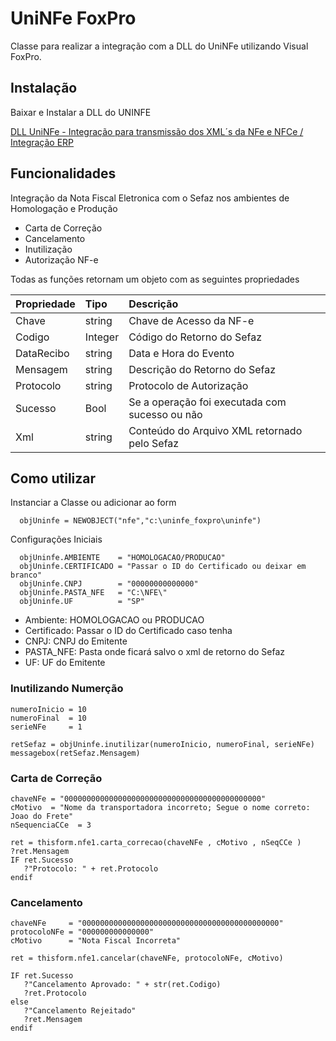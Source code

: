 
# UniNFe FoxPro

Classe para realizar a integração com a DLL do UniNFe utilizando Visual FoxPro.

## Instalação

Baixar e Instalar a DLL do UNINFE

[DLL UniNFe - Integração para transmissão dos XML´s da NFe e NFCe / Integração ERP](https://unimake.com.br/downloads)
## Funcionalidades

Integração da Nota Fiscal Eletronica com o Sefaz nos ambientes de Homologação e Produção

- Carta de Correção
- Cancelamento
- Inutilização
- Autorização NF-e

Todas as funções retornam um objeto com as seguintes propriedades

| Propriedade   | Tipo       | Descrição                           |
| :---------- | :--------- | :---------------------------------- |
| Chave | string | Chave de Acesso da NF-e |
| Codigo | Integer | Código do Retorno do Sefaz |
| DataRecibo | string | Data e Hora do Evento |
| Mensagem | string | Descrição do Retorno do Sefaz |
| Protocolo | string | Protocolo de Autorização |
| Sucesso | Bool | Se a operação foi executada com sucesso ou não |
| Xml | string | Conteúdo do Arquivo XML retornado pelo Sefaz |

## Como utilizar
Instanciar a Classe ou adicionar ao form

```Cobol
  objUninfe = NEWOBJECT("nfe","c:\uninfe_foxpro\uninfe")
```

Configurações Iniciais

```Cobol
  objUninfe.AMBIENTE    = "HOMOLOGACAO/PRODUCAO"
  objUninfe.CERTIFICADO = "Passar o ID do Certificado ou deixar em branco"
  objUninfe.CNPJ        = "00000000000000"
  objUninfe.PASTA_NFE   = "C:\NFE\"
  objUninfe.UF          = "SP"
```
- Ambiente: HOMOLOGACAO ou PRODUCAO
- Certificado: Passar o ID do Certificado caso tenha
- CNPJ: CNPJ do Emitente
- PASTA_NFE: Pasta onde ficará salvo o xml de retorno do Sefaz
- UF: UF do Emitente

### Inutilizando Numerção
```Cobol
numeroInicio = 10
numeroFinal  = 10
serieNFe     = 1

retSefaz = objUninfe.inutilizar(numeroInicio, numeroFinal, serieNFe)
messagebox(retSefaz.Mensagem)

```

### Carta de Correção
```Cobol
chaveNFe = "00000000000000000000000000000000000000000000"
cMotivo  = "Nome da transportadora incorreto; Segue o nome correto: Joao do Frete"
nSequenciaCCe  = 3

ret = thisform.nfe1.carta_correcao(chaveNFe , cMotivo , nSeqCCe )
?ret.Mensagem
IF ret.Sucesso
   ?"Protocolo: " + ret.Protocolo
endif 

```

### Cancelamento
```Cobol
chaveNFe     = "00000000000000000000000000000000000000000000"
protocoloNFe = "000000000000000"
cMotivo      = "Nota Fiscal Incorreta"

ret = thisform.nfe1.cancelar(chaveNFe, protocoloNFe, cMotivo)

IF ret.Sucesso
   ?"Cancelamento Aprovado: " + str(ret.Codigo)
   ?ret.Protocolo
else
   ?"Cancelamento Rejeitado"
   ?ret.Mensagem
endif 

```

